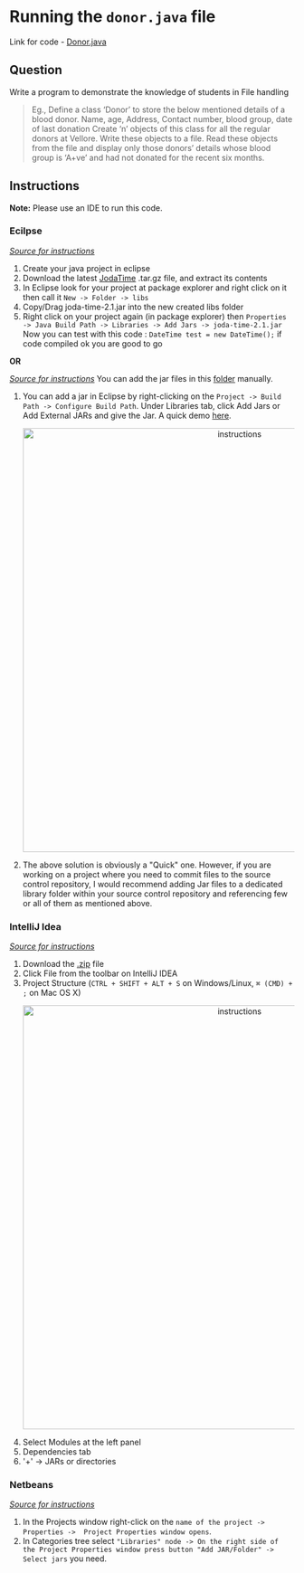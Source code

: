 # Running the `donor.java` file

Link for code - [Donor.java](https://github.com/jacobjohn2016/Java-Programming/blob/master/assignment4/src/Donor.java)

## Question
Write a program to demonstrate the knowledge of students in File handling
> Eg., Define a class ‘Donor’ to store the below mentioned details of a blood donor. Name, age, Address, Contact number, blood group, date of last donation Create ‘n’ objects of this class for all the regular donors at Vellore. Write these objects to a file. Read these objects from the file and display only those donors’ details whose blood group is ‘A+ve’ and had not donated for the recent six months.

## Instructions
**Note:** Please use an IDE to run this code.
### Ecilpse
_[Source for instructions](https://stackoverflow.com/questions/12105164/java-joda-time-download-and-install-step-by-step)_
1. Create your java project in eclipse
2. Download the latest [JodaTime](https://github.com/JodaOrg/joda-time/releases) .tar.gz file, and extract its contents
3. In Eclipse look for your project at package explorer and right click on it then call it `New -> Folder -> libs`
4. Copy/Drag joda-time-2.1.jar into the new created libs folder
5. Right click on your project again (in package explorer) then `Properties -> Java Build Path -> Libraries -> Add Jars -> joda-time-2.1.jar`
Now you can test with this code :
`DateTime test = new DateTime();`
if code compiled ok you are good to go

**OR**

_[Source for instructions](https://stackoverflow.com/questions/3280353/how-to-import-a-jar-in-eclipse)_
You can add the jar files in this [folder](https://github.com/jacobjohn2016/Java-Programming/tree/master/assignment4/joda-time-2.4) manually.
1. You can add a jar in Eclipse by right-clicking on the `Project -> Build
   Path -> Configure Build Path`. Under Libraries tab, click Add Jars or Add External JARs and give the Jar. A quick demo [here](http://tech.bragboy.com/2016/01/quick-way-to-import-jar-in-eclipse.html).
    <p align="center">
    <img src="https://i.stack.imgur.com/A6xgq.png" width="750" alt="instructions">
    </p>
2. The above solution is obviously a "Quick" one. However, if you are working
   on a project where you need to commit files to the source control repository, I would recommend adding Jar files to a dedicated library folder within your source control repository and referencing few or all of them as mentioned above.
   
### IntelliJ Idea
_[Source for instructions](https://stackoverflow.com/questions/1051640/correct-way-to-add-external-jars-lib-jar-to-an-intellij-idea-project)_
1. Download the [.zip](https://github.com/JodaOrg/joda-time/releases) file
2. Click File from the toolbar on IntelliJ IDEA
3. Project Structure (`CTRL + SHIFT + ALT + S` on Windows/Linux, `⌘ (CMD) + ;` on Mac OS X)
   <p align="center">
    <img src="https://raw.githubusercontent.com/jacobjohn2016/Java-Programming/master/assignment4/intelliJ-project-structure.png" width="750" alt="instructions">
    </p>
4. Select Modules at the left panel
5. Dependencies tab
6. '+' → JARs or directories

### Netbeans
_[Source for instructions](https://stackoverflow.com/questions/25847910/can-not-successfully-add-org-joda-time-2-4-library-to-netbeans)_
1. In the Projects window right-click on the `name of the project -> Properties ->  Project Properties window opens`. 
2. In Categories tree select `"Libraries" node -> On the right side of the Project Properties window press button "Add JAR/Folder" -> Select jars` you need.